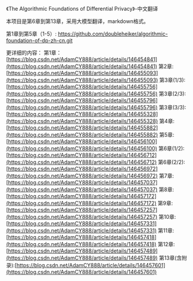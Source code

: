 《The Algorithmic Foundations of Differential Privacy》-中文翻译

本项目是第6章到第13章，采用大模型翻译，markdown格式。

第1章到第5章（1-5）: https://github.com/doubleheiker/algorithmic-foundation-of-dp-zh-cn.git

更详细的内容：
第1章：[https://blog.csdn.net/AdamCY888/article/details/146454841](https://blog.csdn.net/AdamCY888/article/details/146454841)
第2章:[https://blog.csdn.net/AdamCY888/article/details/146455093](https://blog.csdn.net/AdamCY888/article/details/146455093)
第3章(1/3):[https://blog.csdn.net/AdamCY888/article/details/146455756](https://blog.csdn.net/AdamCY888/article/details/146455756)
第3章(2/3):[https://blog.csdn.net/AdamCY888/article/details/146455796](https://blog.csdn.net/AdamCY888/article/details/146455796)
第3章(3/3):[https://blog.csdn.net/AdamCY888/article/details/146455328](https://blog.csdn.net/AdamCY888/article/details/146455328)
第4章:[https://blog.csdn.net/AdamCY888/article/details/146455882](https://blog.csdn.net/AdamCY888/article/details/146455882)
第5章:[https://blog.csdn.net/AdamCY888/article/details/146456100](https://blog.csdn.net/AdamCY888/article/details/146456100)
第6章(1/2):[https://blog.csdn.net/AdamCY888/article/details/146456712](https://blog.csdn.net/AdamCY888/article/details/146456712)
第6章(2/2):[https://blog.csdn.net/AdamCY888/article/details/146456972](https://blog.csdn.net/AdamCY888/article/details/146456972)
第7章:[https://blog.csdn.net/AdamCY888/article/details/146457037](https://blog.csdn.net/AdamCY888/article/details/146457037)
第8章:[https://blog.csdn.net/AdamCY888/article/details/146457172](https://blog.csdn.net/AdamCY888/article/details/146457172)
第9章:[https://blog.csdn.net/AdamCY888/article/details/146457257](https://blog.csdn.net/AdamCY888/article/details/146457257)
第10章:[https://blog.csdn.net/AdamCY888/article/details/146457331](https://blog.csdn.net/AdamCY888/article/details/146457331)
第11章:[https://blog.csdn.net/AdamCY888/article/details/146457418](https://blog.csdn.net/AdamCY888/article/details/146457418)
第12章:[https://blog.csdn.net/AdamCY888/article/details/146457489](https://blog.csdn.net/AdamCY888/article/details/146457489)
第13章(含附录):[https://blog.csdn.net/AdamCY888/article/details/146457601](https://blog.csdn.net/AdamCY888/article/details/146457601)
